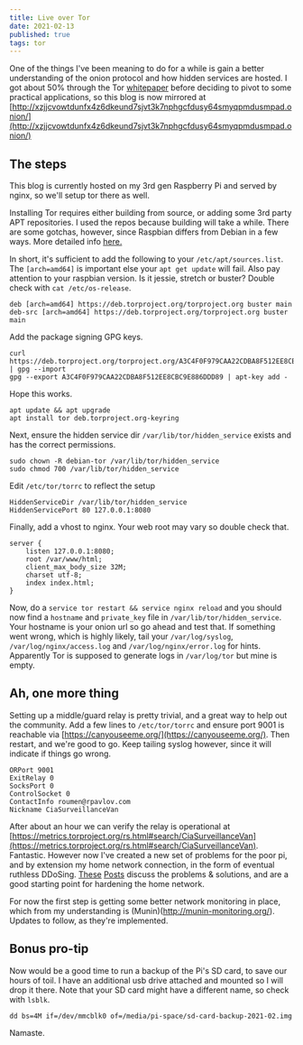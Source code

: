 ```yaml
---
title: Live over Tor
date: 2021-02-13
published: true
tags: tor
---
```

One of the things I've been meaning to do for a while is gain a better understanding of the onion protocol and how hidden services are hosted. I got about 50% through the Tor [whitepaper](https://www.freehaven.net/anonbib/cache/tor-design.pdf) before deciding to pivot to some practical applications, so this blog is now mirrored at [http://xzjjcvowtdunfx4z6dkeund7sjvt3k7nphgcfdusy64smyqpmdusmpad.onion/](http://xzjjcvowtdunfx4z6dkeund7sjvt3k7nphgcfdusy64smyqpmdusmpad.onion/)

## The steps

This blog is currently hosted on my 3rd gen Raspberry Pi and served by nginx, so we'll setup tor there as well.

Installing Tor requires either building from source, or adding some 3rd party APT repositories. I used the repos because building will take a while. There are some gotchas, however, since Raspbian differs from Debian in a few ways. More detailed info [here.](https://2019.www.torproject.org/docs/debian.html.en)

In short, it's sufficient to add the following to your `/etc/apt/sources.list`. The `[arch=amd64]` is important else your `apt get update` will fail. Also pay attention to your raspbian version. Is it jessie, stretch or buster? Double check with `cat /etc/os-release`.

```shell
deb [arch=amd64] https://deb.torproject.org/torproject.org buster main
deb-src [arch=amd64] https://deb.torproject.org/torproject.org buster main
```

Add the package signing GPG keys.

```shell
curl https://deb.torproject.org/torproject.org/A3C4F0F979CAA22CDBA8F512EE8CBC9E886DDD89.asc | gpg --import
gpg --export A3C4F0F979CAA22CDBA8F512EE8CBC9E886DDD89 | apt-key add -
```

Hope this works.

```shell
apt update && apt upgrade
apt install tor deb.torproject.org-keyring
```

Next, ensure the hidden service dir  `/var/lib/tor/hidden_service` exists and has the correct permissions.

```shell
sudo chown -R debian-tor /var/lib/tor/hidden_service
sudo chmod 700 /var/lib/tor/hidden_service
```

Edit `/etc/tor/torrc` to reflect the setup

```shell
HiddenServiceDir /var/lib/tor/hidden_service
HiddenServicePort 80 127.0.0.1:8080
```

Finally, add a vhost to nginx. Your web root may vary so double check that.

```nginx
server {
    listen 127.0.0.1:8080;
    root /var/www/html;
    client_max_body_size 32M;
    charset utf-8;
    index index.html;
}
```

Now, do a `service tor restart && service nginx reload` and you should now find a `hostname` and `private_key` file in `/var/lib/tor/hidden_service`. Your hostname is your onion url so go ahead and test that. If something went wrong, which is highly likely, tail your `/var/log/syslog`, `/var/log/nginx/access.log` and `/var/log/nginx/error.log` for hints. Apparently Tor is supposed to generate logs in `/var/log/tor` but mine is empty.

## Ah, one more thing

Setting up a middle/guard relay is pretty trivial, and a great way to help out the community. Add a few lines to `/etc/tor/torrc` and ensure port 9001 is reachable via [https://canyouseeme.org/](https://canyouseeme.org/). Then restart,  and we're good to go. Keep tailing syslog however, since it will indicate if things go wrong.

```
ORPort 9001
ExitRelay 0
SocksPort 0
ControlSocket 0
ContactInfo roumen@rpavlov.com
Nickname CiaSurveillanceVan
```

After about an hour we can verify the relay is operational at [https://metrics.torproject.org/rs.html#search/CiaSurveillanceVan](https://metrics.torproject.org/rs.html#search/CiaSurveillanceVan). Fantastic. However now I've created a new set of problems for the poor pi, and by extension my home network connection, in the form of eventual ruthless DDoSing. [These](https://www.hackerfactor.com/blog/index.php?/archives/777-Stopping-Tor-Attacks.html) [Posts](https://www.hackerfactor.com/blog/index.php?/archives/897-Tor-0day-Crashing-the-Tor-Network.html) discuss the problems & solutions, and are a good starting point for hardening the home network.

For now the first step is getting some better network monitoring in place, which from my understanding is (Munin)(http://munin-monitoring.org/). Updates to follow, as they're implemented.

## Bonus pro-tip

Now would be a good time to run a backup of the Pi's SD card, to save our hours of toil. I have an additional usb drive attached and mounted so I will drop it there. Note that your SD card might have a different name, so check with `lsblk`.

`dd bs=4M if=/dev/mmcblk0 of=/media/pi-space/sd-card-backup-2021-02.img`

Namaste.